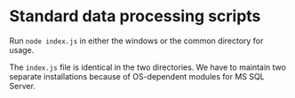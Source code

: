 # Standard data processing scripts

Run ````node index.js```` in either the windows or the common directory for usage. 

The ````index.js```` file is identical in the two directories. We have to maintain two separate installations because of OS-dependent modules for MS SQL Server.
